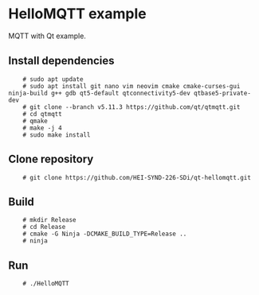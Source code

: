 # HelloMQTT example

MQTT with Qt example.


## Install dependencies

        # sudo apt update
        # sudo apt install git nano vim neovim cmake cmake-curses-gui ninja-build g++ gdb qt5-default qtconnectivity5-dev qtbase5-private-dev
        # git clone --branch v5.11.3 https://github.com/qt/qtmqtt.git
        # cd qtmqtt
        # qmake
        # make -j 4
        # sudo make install
    
    
## Clone repository

        # git clone https://github.com/HEI-SYND-226-SDi/qt-hellomqtt.git


## Build

        # mkdir Release
        # cd Release
        # cmake -G Ninja -DCMAKE_BUILD_TYPE=Release ..
        # ninja
        
        
## Run

        # ./HelloMQTT
